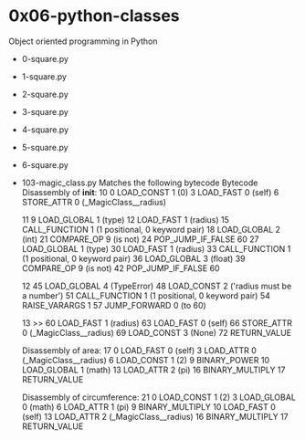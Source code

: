 # 0x06-python-classes
Object oriented programming in Python
* 0-square.py
* 1-square.py
* 2-square.py
* 3-square.py
* 4-square.py
* 5-square.py
* 6-square.py
* 103-magic_class.py
Matches the following bytecode
Bytecode
	Disassembly of __init__:
	 10           0 LOAD_CONST               1 (0)
	              3 LOAD_FAST                0 (self)
	              6 STORE_ATTR               0 (_MagicClass__radius)
	
	 11           9 LOAD_GLOBAL              1 (type)
	             12 LOAD_FAST                1 (radius)
	             15 CALL_FUNCTION            1 (1 positional, 0 keyword pair)
	             18 LOAD_GLOBAL              2 (int)
	             21 COMPARE_OP               9 (is not)
	             24 POP_JUMP_IF_FALSE       60
	             27 LOAD_GLOBAL              1 (type)
	             30 LOAD_FAST                1 (radius)
	             33 CALL_FUNCTION            1 (1 positional, 0 keyword pair)
	             36 LOAD_GLOBAL              3 (float)
	             39 COMPARE_OP               9 (is not)
	             42 POP_JUMP_IF_FALSE       60
	
	 12          45 LOAD_GLOBAL              4 (TypeError)
	             48 LOAD_CONST               2 ('radius must be a number')
	             51 CALL_FUNCTION            1 (1 positional, 0 keyword pair)
	             54 RAISE_VARARGS            1
	             57 JUMP_FORWARD             0 (to 60)
	
	 13     >>   60 LOAD_FAST                1 (radius)
	             63 LOAD_FAST                0 (self)
	             66 STORE_ATTR               0 (_MagicClass__radius)
	             69 LOAD_CONST               3 (None)
	             72 RETURN_VALUE
	
	Disassembly of area:
	 17           0 LOAD_FAST                0 (self)
	              3 LOAD_ATTR                0 (_MagicClass__radius)
	              6 LOAD_CONST               1 (2)
	              9 BINARY_POWER
	             10 LOAD_GLOBAL              1 (math)
        	     13 LOAD_ATTR                2 (pi)
	             16 BINARY_MULTIPLY
	             17 RETURN_VALUE
	
	Disassembly of circumference:
	 21           0 LOAD_CONST               1 (2)
	              3 LOAD_GLOBAL              0 (math)
	              6 LOAD_ATTR                1 (pi)
	              9 BINARY_MULTIPLY
	             10 LOAD_FAST                0 (self)
	             13 LOAD_ATTR                2 (_MagicClass__radius)
	             16 BINARY_MULTIPLY
	             17 RETURN_VALUE
